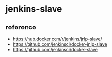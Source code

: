 # jenkins-slave

## reference
 * https://hub.docker.com/r/jenkins/jnlp-slave/
 * https://github.com/jenkinsci/docker-jnlp-slave
 * https://github.com/jenkinsci/docker-slave

